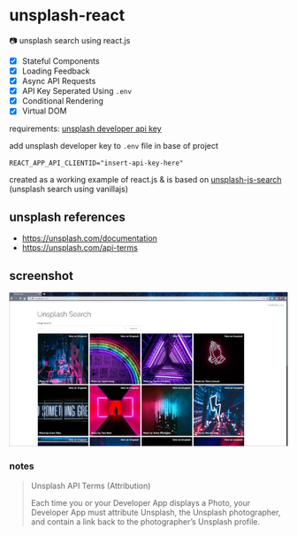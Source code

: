 # unsplash-react
:camera: unsplash search using react.js

- [x] Stateful Components
- [x] Loading Feedback
- [x] Async API Requests
- [x] API Key Seperated Using `.env`
- [x] Conditional Rendering
- [x] Virtual DOM

requirements: [unsplash developer api key](https://unsplash.com/developers)

add unsplash developer key to `.env` file in base of project

    REACT_APP_API_CLIENTID="insert-api-key-here"

created as a working example of react.js & is based on [unsplash-js-search
](https://github.com/equk/unsplash-js-search) (unsplash search using vanillajs)

## unsplash references

- https://unsplash.com/documentation
- https://unsplash.com/api-terms

## screenshot

![](screenshot.jpg)

### notes

> Unsplash API Terms (Attribution)
>
> Each time you or your Developer App displays a Photo, your Developer App must attribute Unsplash, the Unsplash photographer, and contain a link back to the photographer’s Unsplash profile.